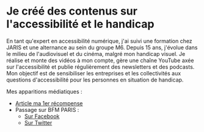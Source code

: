 # Je créé des contenus sur l'accessibilité et le handicap

En tant qu'expert en accessibilité numérique, j'ai suivi une formation chez JARIS et une alternance au sein du groupe M6.
Depuis 15 ans, j'évolue dans le milieu de l'audiovisuel et du cinéma, malgré mon handicap visuel.
Je réalise et monte des vidéos à mon compte, gère une chaîne YouTube axée sur l'accessibilité et publie régulièrement des newsletters et des podcasts.
Mon objectif est de sensibiliser les entreprises et les collectivités aux questions d'accessibilité pour les personnes en situation de handicap.

Mes apparitions médiatiques :
- [Article  ma 1er récompense](https://archives.aubervilliers.fr/Auber-en-force)
- Passage sur BFM PARIS :
	- [Sur Facebook](https://fb.watch/a-6jlQ-d0Q/)
	- [Sur Twitter](https://twitter.com/tanguydl/status/1129112679065542657?s=20&t=r-gBTlAe82xypLuk8ujraA)

